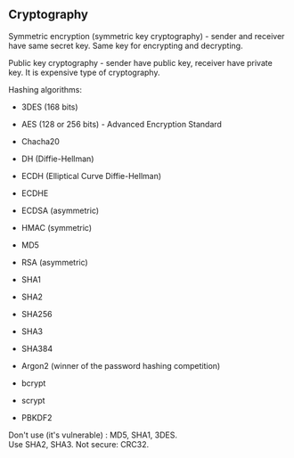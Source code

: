 Cryptography
-

Symmetric encryption (symmetric key cryptography) - sender and receiver have same secret key.
Same key for encrypting and decrypting.

Public key cryptography - sender have public key, receiver have private key.
It is expensive type of cryptography.

Hashing algorithms:

* 3DES (168 bits)
* AES (128 or 256 bits) - Advanced Encryption Standard
* Chacha20
* DH (Diffie-Hellman)
* ECDH (Elliptical Curve Diffie-Hellman)
* ECDHE
* ECDSA (asymmetric)
* HMAC (symmetric)
* MD5
* RSA (asymmetric)
* SHA1
* SHA2
* SHA256
* SHA3
* SHA384

* Argon2 (winner of the password hashing competition)
* bcrypt
* scrypt
* PBKDF2

Don't use (it's vulnerable) : MD5, SHA1, 3DES.
<br>Use SHA2, SHA3.
Not secure: CRC32.
